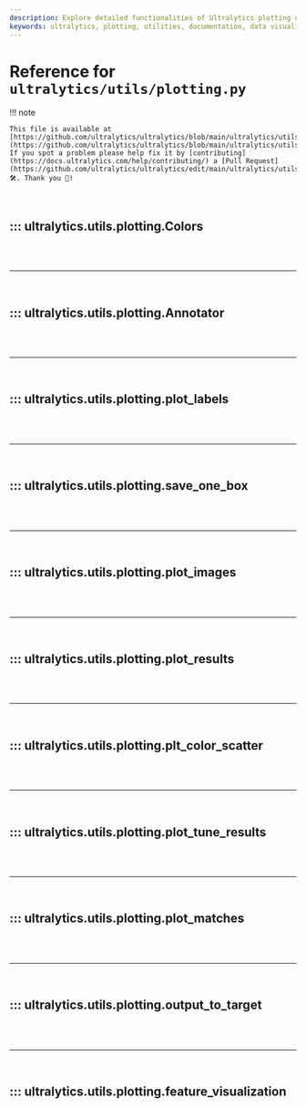 ```yaml
---
description: Explore detailed functionalities of Ultralytics plotting utilities for data visualizations and custom annotations in ML projects.
keywords: ultralytics, plotting, utilities, documentation, data visualization, annotations, python, ML tools
---
```


# Reference for `ultralytics/utils/plotting.py`

!!! note

    This file is available at [https://github.com/ultralytics/ultralytics/blob/main/ultralytics/utils/plotting.py](https://github.com/ultralytics/ultralytics/blob/main/ultralytics/utils/plotting.py). If you spot a problem please help fix it by [contributing](https://docs.ultralytics.com/help/contributing/) a [Pull Request](https://github.com/ultralytics/ultralytics/edit/main/ultralytics/utils/plotting.py) 🛠️. Thank you 🙏!

<br>

## ::: ultralytics.utils.plotting.Colors

<br><br><hr><br>

## ::: ultralytics.utils.plotting.Annotator

<br><br><hr><br>

## ::: ultralytics.utils.plotting.plot_labels

<br><br><hr><br>

## ::: ultralytics.utils.plotting.save_one_box

<br><br><hr><br>

## ::: ultralytics.utils.plotting.plot_images

<br><br><hr><br>

## ::: ultralytics.utils.plotting.plot_results

<br><br><hr><br>

## ::: ultralytics.utils.plotting.plt_color_scatter

<br><br><hr><br>

## ::: ultralytics.utils.plotting.plot_tune_results

<br><br><hr><br>

## ::: ultralytics.utils.plotting.plot_matches

<br><br><hr><br>

## ::: ultralytics.utils.plotting.output_to_target

<br><br><hr><br>

## ::: ultralytics.utils.plotting.feature_visualization

<br><br>
